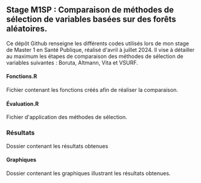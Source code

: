 
## Stage M1SP : Comparaison de méthodes de sélection de variables basées sur des forêts aléatoires.

Ce dépôt Github renseigne les différents codes utilisés lors de mon stage de Master 1 en Santé Publique, réalisé d'avril à juillet 2024. Il vise à détailler au maximum les étapes de comparaison des méthodes de sélection de variables suivantes : Boruta, Altmann, Vita et VSURF. 


#### Fonctions.R

Fichier contenant les fonctions créés afin de réaliser la comparaison. 


#### Évaluation.R

Fichier d'application des méthodes de sélection. 


### Résultats 

Dossier contenant les résultats obtenues


#### Graphiques

Dossier contenant les graphiques illustrant les résultats obtenues.


